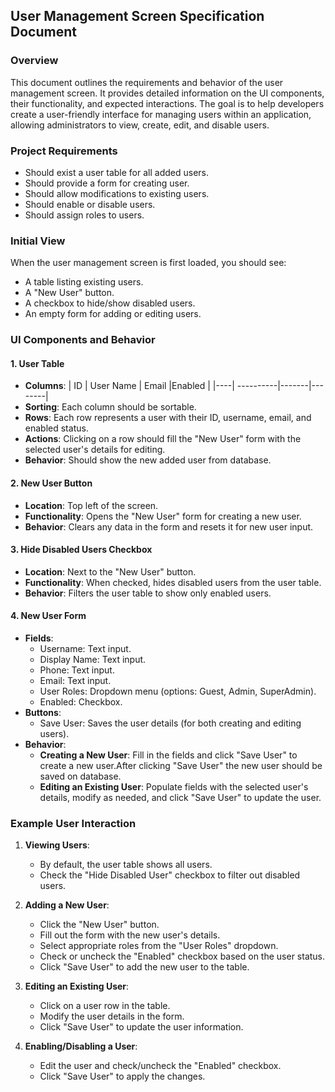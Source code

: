 ## User Management Screen Specification Document

### Overview
This document outlines the requirements and behavior of the user management screen.
It provides detailed information on the UI components, their functionality, and expected interactions. 
The goal is to help developers create a user-friendly interface for managing users within an application, allowing administrators to view, create, edit, and disable users.

### Project Requirements
* Should exist a user table for all added users.
* Should provide a form for creating user.
* Should allow modifications to existing users.
* Should enable or disable users.
* Should assign roles to users.

### Initial View
When the user management screen is first loaded, you should see:
- A table listing existing users.
- A "New User" button.
- A checkbox to hide/show disabled users.
- An empty form for adding or editing users.

### UI Components and Behavior

#### 1. User Table
- **Columns**: 
  | ID | User Name | Email |Enabled |
  |----| ----------|-------|--------|
- **Sorting**: Each column should be sortable.
- **Rows**: Each row represents a user with their ID, username, email, and enabled status.
- **Actions**: Clicking on a row should fill the "New User" form with the selected user's details for editing.
- **Behavior**: Should show the new added user from database.

#### 2. New User Button
- **Location**: Top left of the screen.
- **Functionality**: Opens the "New User" form for creating a new user.
- **Behavior**: Clears any data in the form and resets it for new user input.

#### 3. Hide Disabled Users Checkbox
- **Location**: Next to the "New User" button.
- **Functionality**: When checked, hides disabled users from the user table.
- **Behavior**: Filters the user table to show only enabled users.

#### 4. New User Form
- **Fields**:
  - Username: Text input.
  - Display Name: Text input.
  - Phone: Text input.
  - Email: Text input.
  - User Roles: Dropdown menu (options: Guest, Admin, SuperAdmin).
  - Enabled: Checkbox.
- **Buttons**:
  - Save User: Saves the user details (for both creating and editing users).
- **Behavior**:
  - **Creating a New User**: Fill in the fields and click "Save User" to create a new user.After clicking "Save User" the new user should be saved on database.
  - **Editing an Existing User**: Populate fields with the selected user's details, modify as needed, and click "Save User" to update the user.

### Example User Interaction

1. **Viewing Users**:
   - By default, the user table shows all users.
   - Check the "Hide Disabled User" checkbox to filter out disabled users.

2. **Adding a New User**:
   - Click the "New User" button.
   - Fill out the form with the new user's details.
   - Select appropriate roles from the "User Roles" dropdown.
   - Check or uncheck the "Enabled" checkbox based on the user status.
   - Click "Save User" to add the new user to the table.

3. **Editing an Existing User**:
   - Click on a user row in the table.
   - Modify the user details in the form.
   - Click "Save User" to update the user information.

4. **Enabling/Disabling a User**:
   - Edit the user and check/uncheck the "Enabled" checkbox.
   - Click "Save User" to apply the changes.


